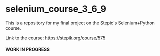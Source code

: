 # selenium_course_3_6_9
This is a repository for my final project on the Stepic's Selenium+Python course.


Link to the course: https://stepik.org/course/575

#### WORK IN PROGRESS

